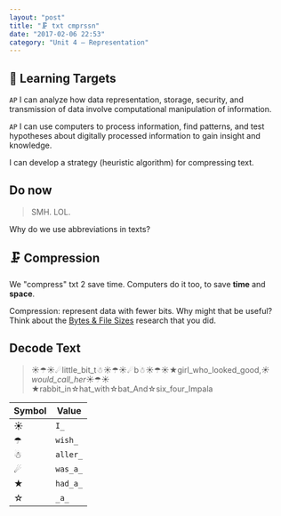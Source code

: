 ```yaml
---
layout: "post"
title: "🗜 txt cmprssn"
date: "2017-02-06 22:53"
category: "Unit 4 – Representation"
---
```


## 🎯 Learning Targets
`AP` I can analyze how data representation, storage, security, and transmission of data involve computational manipulation of information.

`AP` I can use computers to process information, find patterns, and test hypotheses about digitally processed information to gain insight and knowledge.

I can develop a strategy (heuristic algorithm) for compressing text.

## Do now

> SMH. LOL.

Why do we use abbreviations in texts?

## 🗜 Compression

We "compress" txt 2 save time. Computers do it too, to save **time** and **space**.

Compression: represent data with fewer bits. Why might that be useful? Think about the [Bytes & File Sizes](http://bsk.education/AP-CSP/unit%204%20%E2%80%93%20representation/2017/02/03/bytes-file-sizes.html) research that you did.

## Decode Text

> ☀☂☀☄little_bit_t☃☀☂☀☄b☃☀☂☀★girl_who_looked_good,_☀would_call_her_☀☂☀★rabbit_in☆hat_with☆bat_And☆six_four_Impala


| Symbol | Value    |
|--------|----------|
| ☀      | `I_`     |
| ☂      | `wish_`  |
| ☃      | `aller_` |
| ☄      | `was_a_` |
| ★      | `had_a_` |
| ☆      | `_a_`    |
